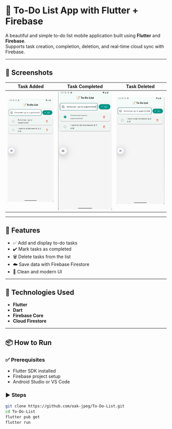 # 📝 To-Do List App with Flutter + Firebase

A beautiful and simple to-do list mobile application built using **Flutter** and **Firebase**.  
Supports task creation, completion, deletion, and real-time cloud sync with Firebase.

---

## 📱 Screenshots

| Task Added | Task Completed | Task Deleted |
|------------|----------------|---------------|
| ![Add](img/list.png) | ![Checked](img/check.png) | ![Deleted](img/delete.png) |

---

## 🚀 Features

- ✅ Add and display to-do tasks
- ✔️ Mark tasks as completed
- 🗑️ Delete tasks from the list
- ☁️ Save data with Firebase Firestore
- 🎨 Clean and modern UI

---

## 🔧 Technologies Used

- **Flutter**
- **Dart**
- **Firebase Core**
- **Cloud Firestore**

---

## 📦 How to Run

### ✅ Prerequisites

- Flutter SDK installed
- Firebase project setup
- Android Studio or VS Code

### ▶️ Steps

```bash
git clone https://github.com/oak-jpeg/To-Do-List.git
cd To-Do-List
flutter pub get
flutter run
